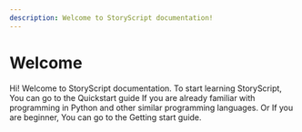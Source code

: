 ```yaml
---
description: Welcome to StoryScript documentation!
---
```


# Welcome

Hi! Welcome to StoryScript documentation. To start learning StoryScript, You can go to the Quickstart guide If you are already familiar with programming in Python and other similar programming languages. Or If you are beginner, You can go to the Getting start guide.

